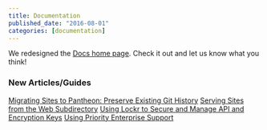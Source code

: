 ```yaml
---
title: Documentation
published_date: "2016-08-01"
categories: [documentation]
---
```

We redesigned the [Docs home page](https://docs.pantheon.io/). Check it out and let us know what you think!
### New Articles/Guides

[Migrating Sites to Pantheon: Preserve Existing Git History](/migrate-manual/#from-the-command-line-with-git)
[Serving Sites from the Web Subdirectory](/nested-docroot)
[Using Lockr to Secure and Manage API and Encryption Keys](/guides/lockr)
[Using Priority Enterprise Support](/guides/support/contact-support/#premium-technical-support-and-on-call-services)
